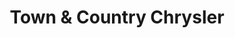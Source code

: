---
title: "Town & Country Chrysler"
url: /smiths-falls/town-und-country-chrysler/
shop: Autohaus
---